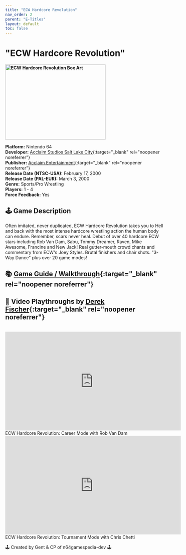 ```yaml
---
title: "ECW Hardcore Revolution"
nav_order: 2
parent: "E-Titles"
layout: default
toc: false
---
```


# "ECW Hardcore Revolution"

<b>
<img src="https://images.launchbox-app.com/b76d7028-a43c-4e47-8317-83feb085e1a4.jpg" alt="ECW Hardcore Revolution Box Art" width="320" height="240" />
</b>

**Platform:** Nintendo 64  
**Developer:** [Acclaim Studios Salt Lake City](https://en.wikipedia.org/wiki/List_of_Acclaim_Entertainment_subsidiaries#Acclaim_Studios_Salt_Lake_City){:target="_blank" rel="noopener noreferrer"}  
**Publisher:** [Acclaim Entertainment](https://en.wikipedia.org/wiki/Acclaim_Entertainment){:target="_blank" rel="noopener noreferrer"}  
**Release Date (NTSC-USA):** February 17, 2000  
**Release Date (PAL-EUR):** March 3, 2000  
**Genre:** Sports/Pro Wrestling  
**Players:** 1 - 4  
**Force Feedback:** Yes  

## 🕹️ Game Description
Often imitated, never duplicated, ECW Hardcore Revolution takes you to Hell and back with the most intense hardcore wrestling action the human body can endure. Remember, scars never heal. Debut of over 40 hardcore ECW stars including Rob Van Dam, Sabu, Tommy Dreamer, Raven, Mike Awesome, Francine and New Jack! Real gutter-mouth crowd chants and commentary from ECW's Joey Styles. Brutal finishers and chair shots. "3-Way Dance" plus over 20 game modes!

## 📚 [Game Guide / Walkthrough](https://gamefaqs.gamespot.com/n64/914163-007-the-world-is-not-enough/faqs/37816){:target="_blank" rel="noopener noreferrer"}

## 🎥 Video Playthroughs by [Derek Fischer](https://www.youtube.com/channel/UC89DZsjmXS1Xm0SkMg7mruQ){:target="_blank" rel="noopener noreferrer"}
<br />
<iframe width="560" height="315" src="https://www.youtube.com/embed/n79OxHHPhq4" title="ECW Hardcore Revolution: Career Mode with Rob Van Dam" frameborder="0" allowfullscreen></iframe>  
ECW Hardcore Revolution: Career Mode with Rob Van Dam

<iframe width="560" height="315" src="https://www.youtube.com/embed/WRA25qQPAFk" title="ECW Hardcore Revolution: Tournament Mode with Chris Chetti" frameborder="0" allowfullscreen></iframe>  
ECW Hardcore Revolution: Tournament Mode with Chris Chetti

🕹️ Created by Gent & CP of n64gamespedia-dev 🕹️

<!-- Vault Format: n64gamespedia-dev -->
<!-- Protocol Source: _vault-specs/format-protocol.md -->
